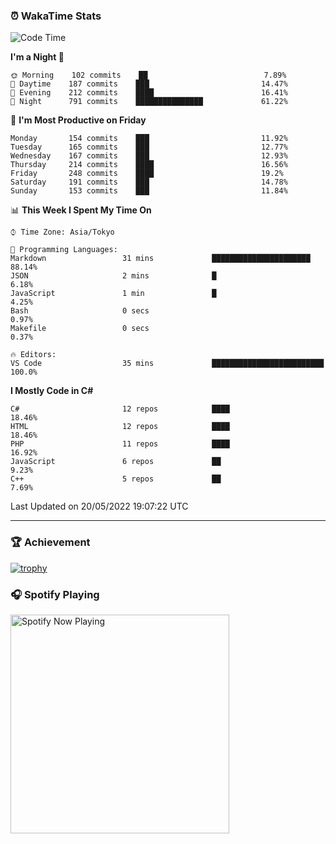 ### ⏰ WakaTime Stats


<!--START_SECTION:waka-->
![Code Time](http://img.shields.io/badge/Code%20Time-0%20secs-blue)

**I'm a Night 🦉** 

```text
🌞 Morning    102 commits    ██                          7.89% 
🌆 Daytime    187 commits    ███                         14.47% 
🌃 Evening    212 commits    ████                        16.41% 
🌙 Night      791 commits    ███████████████             61.22%

```
📅 **I'm Most Productive on Friday** 

```text
Monday       154 commits    ███                         11.92% 
Tuesday      165 commits    ███                         12.77% 
Wednesday    167 commits    ███                         12.93% 
Thursday     214 commits    ████                        16.56% 
Friday       248 commits    ████                        19.2% 
Saturday     191 commits    ███                         14.78% 
Sunday       153 commits    ███                         11.84%

```


📊 **This Week I Spent My Time On** 

```text
⌚︎ Time Zone: Asia/Tokyo

💬 Programming Languages: 
Markdown                 31 mins             ██████████████████████      88.14% 
JSON                     2 mins              █                           6.18% 
JavaScript               1 min               █                           4.25% 
Bash                     0 secs                                          0.97% 
Makefile                 0 secs                                          0.37%

🔥 Editors: 
VS Code                  35 mins             █████████████████████████   100.0%

```

**I Mostly Code in C#** 

```text
C#                       12 repos            ████                        18.46% 
HTML                     12 repos            ████                        18.46% 
PHP                      11 repos            ████                        16.92% 
JavaScript               6 repos             ██                          9.23% 
C++                      5 repos             ██                          7.69%

```



 Last Updated on 20/05/2022 19:07:22 UTC
<!--END_SECTION:waka-->

---

### 🏆 Achievement

[![trophy](https://github-profile-trophy.vercel.app/?username=Slime-hatena&theme=flat&no-bg=true&no-frame=true&column=8)](https://github.com/ryo-ma/github-profile-trophy)

### 🎧 Spotify Playing

[<img src="https://spotify-now-playing-slime-hatena.vercel.app/api/spotify-playing" alt="Spotify Now Playing" width="350" />](https://open.spotify.com/user/slime_hatena)

<!--
**Slime-hatena/Slime-hatena** is a ✨ _special_ ✨ repository because its `README.md` (this file) appears on your GitHub profile.

Here are some ideas to get you started:

- 🔭 I’m currently working on ...
- 🌱 I’m currently learning ...
- 👯 I’m looking to collaborate on ...
- 🤔 I’m looking for help with ...
- 💬 Ask me about ...
- 📫 How to reach me: ...
- 😄 Pronouns: ...
- ⚡ Fun fact: ...
-->
